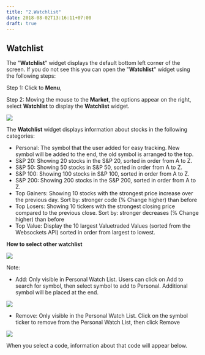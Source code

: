 ```yaml
---
title: "2.Watchlist"
date: 2018-08-02T13:16:11+07:00
draft: true
---
```


## Watchlist

The &quot;**Watchlist**&quot; widget displays the default bottom left corner of the screen. If you do not see this you can open the &quot;**Watchlist**&quot; widget using the following steps:

Step 1: Click to **Menu**,

Step 2: Moving the mouse to the **Market**, the options appear on the right, select **Watchlist** to display the **Watchlist** widget.

![](http://download1483.mediafire.com/bbeuak56lpyg/49vl220zs6c1vac/p2.2.1.png)

The **Watchlist** widget displays information about stocks in the following categories:

- Personal: The symbol that the user added for easy tracking. New symbol will be added to the end, the old symbol is arranged to the top.
- S&amp;P 20: Showing 20 stocks in the S&amp;P 20, sorted in order from A to Z.
- S&amp;P 50: Showing 50 stocks in S&amp;P 50, sorted in order from A to Z.
- S&amp;P 100: Showing 100 stocks in S&amp;P 100, sorted in order from A to Z.
- S&amp;P 200: Showing 200 stocks in the S&amp;P 200, sorted in order from A to Z.
- Top Gainers: Showing 10 stocks with the strongest price increase over the previous day. Sort by: stronger code (% Change higher) than before
- Top Losers: Showing 10 tickers with the strongest closing price compared to the previous close. Sort by: stronger decreases (% Change higher) than before
- Top Value: Display the 10 largest Valuetraded Values ​​(sorted from the Websockets API) sorted in order from largest to lowest.

**How to select other watchlist**

![](http://download938.mediafire.com/24089l1xd2og/u63f2vcfpxdu72y/p2.2.2.png)

Note:

- Add: Only visible in Personal Watch List. Users can click on Add to search for symbol, then select symbol to add to Personal. Additional symbol will be placed at the end.

![](http://download1580.mediafire.com/6m1bzmaxrhng/rrtybv1emg3l7mi/p2.2.3.png)

- Remove: Only visible in the Personal Watch List. Click on the symbol ticker to remove from the Personal Watch List, then click Remove

![](http://download938.mediafire.com/8g0p1shzhyxg/vqb4zo2zslqg8uc/p2.2.4.png)

When you select a code, information about that code will appear below.
